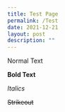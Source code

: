 ```yaml
---
title: Test Page
permalink: /Test
date: 2021-12-21
layout: post
description: ""
---
```

Normal Text

**Bold Text**

*Italics*

~~Strikeout~~